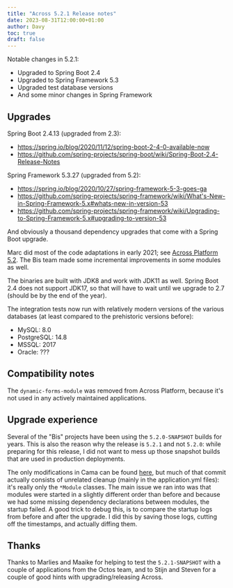 ```yaml
---
title: "Across 5.2.1 Release notes"
date: 2023-08-31T12:00:00+01:00
author: Davy
toc: true
draft: false
---
```


Notable changes in 5.2.1:

- Upgraded to Spring Boot 2.4
- Upgraded to Spring Framework 5.3
- Upgraded test database versions
- And some minor changes in Spring Framework

<!--more-->


## Upgrades

Spring Boot	2.4.13 (upgraded from 2.3):

- https://spring.io/blog/2020/11/12/spring-boot-2-4-0-available-now
- https://github.com/spring-projects/spring-boot/wiki/Spring-Boot-2.4-Release-Notes

Spring Framework 5.3.27 (upgraded from 5.2):

- https://spring.io/blog/2020/10/27/spring-framework-5-3-goes-ga
- https://github.com/spring-projects/spring-framework/wiki/What's-New-in-Spring-Framework-5.x#whats-new-in-version-53
- https://github.com/spring-projects/spring-framework/wiki/Upgrading-to-Spring-Framework-5.x#upgrading-to-version-53

And obviously a thousand dependency upgrades that come with a Spring
Boot upgrade.

Marc did most of the code adaptations in early 2021; see [Across
Platform
5.2](https://confluence.hosted-tools.com/display/AX/Across+Platform+5.2). The
Bis team made some incremental improvements in some modules as well.

The binaries are built with JDK8 and work with JDK11 as well. Spring
Boot 2.4 does not support JDK17, so that will have to wait until we
upgrade to 2.7 (should be by the end of the year).

The integration tests now run with relatively modern versions of the
various databases (at least compared to the prehistoric versions
before):

- MySQL: 8.0
- PostgreSQL: 14.8
- MSSQL: 2017
- Oracle: ???


## Compatibility notes

The `dynamic-forms-module` was removed from Across Platform, because
it's not used in any actively maintained applications.


## Upgrade experience

Several of the "Bis" projects have been using the `5.2.0-SNAPSHOT`
builds for years. This is also the reason why the release is `5.2.1`
and not `5.2.0`: while preparing for this release, I did not want to
mess up those snapshot builds that are used in production deployments.

The only modifications in Cama can be found
[here](https://bitbucket.foreach.be/projects/VAR/repos/camashop/commits/d6f3c6c26c81d5fc38b169fe049bfd63a3e45e79),
but much of that commit actually consists of unrelated cleanup (mainly
in the application.yml files): it's really only the `*Module`
classes. The main issue we ran into was that modules were started in a
slightly different order than before and because we had some missing
dependency declarations between modules, the startup failed. A good
trick to debug this, is to compare the startup logs from before and
after the upgrade. I did this by saving those logs, cutting off the
timestamps, and actually diffing them.


## Thanks

Thanks to Marlies and Maaike for helping to test the `5.2.1-SNAPSHOT`
with a couple of applications from the Octos team, and to Stijn and
Steven for a couple of good hints with upgrading/releasing Across.
